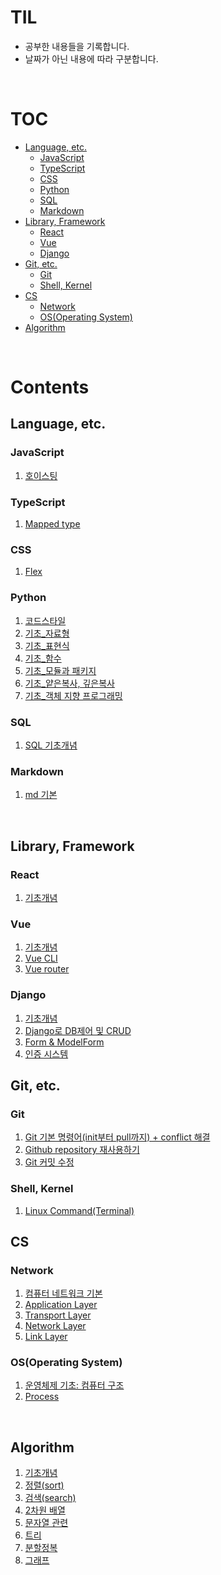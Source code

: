 # TIL

- 공부한 내용들을 기록합니다.
- 날짜가 아닌 내용에 따라 구분합니다.

<br>

# TOC

- [Language, etc.](#Language,-etc.)
  - [JavaScript](#JavaScript)
  - [TypeScript](#TypeScript)
  - [CSS](#CSS)
  - [Python](#Python)
  - [SQL](#SQL)
  - [Markdown](#Markdown)
- [Library, Framework](#Library,-Framework)
  - [React](#React)
  - [Vue](#Vue)
  - [Django](#Django)
- [Git, etc.](#Git,-etc.)
  - [Git](#Git)
  - [Shell, Kernel](#Shell,-Kernel)
- [CS](#CS)
  - [Network](#Network)
  - [OS(Operating System)](<#OS(Operating-System)>)
- [Algorithm](#Algorithm)

<br>

# Contents

## Language, etc.

### JavaScript

1. [호이스팅](language/javascript/hoisting.md)

### TypeScript

1. [Mapped type](language/typescript/mapped_type.md)

### CSS

1. [Flex](language/css/flex.md)

### Python

1. [코드스타일](language/python/codestyleguide.md)
2. [기초\_자료형](language/python/basic_datatype.md)
3. [기초\_표현식](language/python/basic_expression.md)
4. [기초\_함수](language/python/basic_function.md)
5. [기초\_모듈과 패키지](language/python/basic_module.md)
6. [기초\_얕은복사, 깊은복사](language/python/basic_copy.md)
7. [기초\_객체 지향 프로그래밍](language/python/basic_oop.md)

### SQL

1. [SQL 기초개념](language/sql/sql_basic.md)

### Markdown

1. [md 기본](language/markdown/md_basic.md)

<br>

## Library, Framework

### React

1. [기초개념](library/react/react_basic.md)

### Vue

1. [기초개념](library/vue/vue_basic.md)
2. [Vue CLI](library/vue/vue_cli.md)
3. [Vue router](library/vue/vue_router.md)

### Django

1. [기초개념](library/django/django_basic.md)
2. [Django로 DB제어 및 CRUD](library/django/django_db_crud.md)
3. [Form & ModelForm](library/django/django_form_modelform.md)
4. [인증 시스템](library/django/django_auth_system.md)

## Git, etc.

### Git

1. [Git 기본 명령어(init부터 pull까지) + conflict 해결](git/git/git_basic.md)
2. [Github repository 재사용하기](git/git/github_repo_reuse.md)
3. [Git 커밋 수정](git/git/git_edit_commit.md)

### Shell, Kernel

1. [Linux Command(Terminal)](git/shell/linux_cmd.md)

## CS

### Network

1. [컴퓨터 네트워크 기본](cs/network/network_basic.md)
2. [Application Layer](cs/network/app_layer.md)
3. [Transport Layer](cs/network/transport_layer.md)
4. [Network Layer](cs/network/network_layer.md)
5. [Link Layer](cs/network/link_layer.md)

### OS(Operating System)

1. [운영체제 기초: 컴퓨터 구조](cs/os_basic.md)
2. [Process](cs/os/os_process.md)

<br>

## Algorithm

1. [기초개념](algorithm/algorithm_basic.md)
2. [정렬(sort)](algorithm/sort.md)
3. [검색(search)](algorithm/search.md)
4. [2차원 배열](algorithm/matrix.md)
5. [문자열 관련](algorithm/string.md)
6. [트리](algorithm/tree.md)
7. [분할정복](algorithm/divide_and_conquer.md)
8. [그래프](algorithm/graph.md)

<br>
